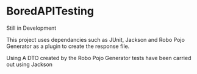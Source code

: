 # BoredAPITesting

Still in Development 

This project uses dependancies such as JUnit, Jackson and Robo Pojo Generator as a plugin to create the response file.


Using A DTO created by the Robo Pojo Generator tests have been carried out using Jackson 
